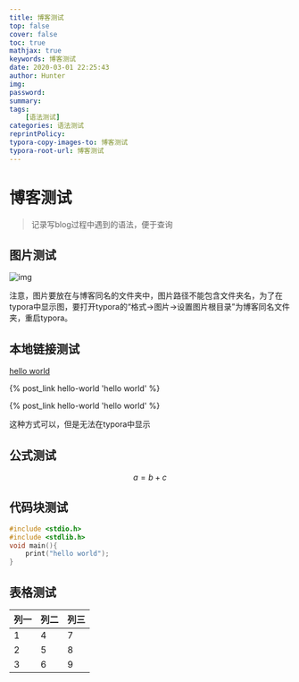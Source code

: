 ```yaml
---
title: 博客测试
top: false
cover: false
toc: true
mathjax: true
keywords: 博客测试
date: 2020-03-01 22:25:43
author: Hunter
img:
password:
summary:
tags:
	[语法测试]
categories: 语法测试 
reprintPolicy:
typora-copy-images-to: 博客测试
typora-root-url: 博客测试
---
```


# 博客测试

> 记录写blog过程中遇到的语法，便于查询

## 图片测试

![img](Cg-4WVVoEXCIRESuAA77Pisv2KgAAEVMAK0mz0ADvtW874.jpg)

注意，图片要放在与博客同名的文件夹中，图片路径不能包含文件夹名，为了在typora中显示图，要打开typora的“格式->图片->设置图片根目录”为博客同名文件夹，重启typora。

## 本地链接测试

[hello world](hello-world)

 {% post_link hello-world 'hello world' %}

[todo]:测试还不成功

 {% post_link hello-world 'hello world' %}

这种方式可以，但是无法在typora中显示


## 公式测试

$$
a=b+c
$$

## 代码块测试

```C
#include <stdio.h>
#include <stdlib.h>
void main(){
    print("hello world");
}
```

## 表格测试

| 列一 | 列二 | 列三 |
| ---- | ---- | ---- |
| 1    | 4    | 7    |
| 2    | 5    | 8    |
| 3    | 6    | 9    |

